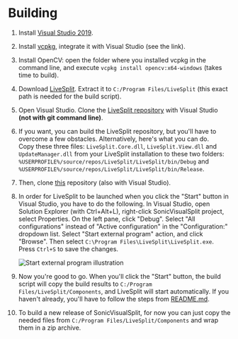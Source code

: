 # Building
1. Install [Visual Studio 2019](https://visualstudio.microsoft.com/vs/).
2. Install [vcpkg](https://github.com/microsoft/vcpkg), integrate it with Visual Studio (see the link).
3. Install OpenCV: open the folder where you installed vcpkg in the command line, and execute `vcpkg install opencv:x64-windows` (takes time to build).
4. Download [LiveSplit](https://livesplit.org/downloads/). Extract it to `C:/Program Files/LiveSplit` (this exact path is needed for the build script).
5. Open Visual Studio. Clone the [LiveSplit repository](https://github.com/LiveSplit/LiveSplit) with Visual Studio **(not with git command line)**.
6. If you want, you can build the LiveSplit repository, but you'll have to overcome a few obstacles. Alternatively, here's what you can do.  
   Copy these three files: `LiveSplit.Core.dll`, `LiveSplit.View.dll` and `UpdateManager.dll` from your LiveSplit installation to these two folders:
   `%USERPROFILE%/source/repos/LiveSplit/LiveSplit/bin/Debug` and `%USERPROFILE%/source/repos/LiveSplit/LiveSplit/bin/Release`.
7. Then, clone [this](https://github.com/gottagofaster236/SonicVisualSplit) repository (also with Visual Studio).
8. In order for LiveSplit to be launched when you click the "Start" button in Visual Studio, you have to do the following.
In Visual Studio, open Solution Explorer (with Ctrl+Alt+L), right-click SonicVisualSplit project, select Properties. On the left pane, click "Debug". Select "All configurations" instead of "Active configuration" in the "Configuration:" dropdown list. Select "Start external program" action, and click "Browse".
Then select `C:\Program Files\LiveSplit\LiveSplit.exe`. Press `Ctrl+S` to save the changes.

   ![Start external program illustration](https://user-images.githubusercontent.com/55288842/111871943-c735e180-899d-11eb-9fdb-74860e6aa6bb.png)
9. Now you're good to go. When you'll click the "Start" button, the build script will copy the build results to `C:/Program Files/LiveSplit/Components`, and LiveSplit will start automatically. If you haven't already, you'll have to follow the steps from [README.md](README.md).
10. To build a new release of SonicVisualSplit, for now you can just copy the needed files from `C:/Program Files/LiveSplit/Components` and wrap them in a zip archive.
